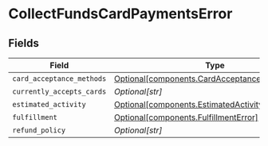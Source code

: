 # CollectFundsCardPaymentsError


## Fields

| Field                                                                                                    | Type                                                                                                     | Required                                                                                                 | Description                                                                                              |
| -------------------------------------------------------------------------------------------------------- | -------------------------------------------------------------------------------------------------------- | -------------------------------------------------------------------------------------------------------- | -------------------------------------------------------------------------------------------------------- |
| `card_acceptance_methods`                                                                                | [Optional[components.CardAcceptanceMethodsError]](../../models/components/cardacceptancemethodserror.md) | :heavy_minus_sign:                                                                                       | N/A                                                                                                      |
| `currently_accepts_cards`                                                                                | *Optional[str]*                                                                                          | :heavy_minus_sign:                                                                                       | N/A                                                                                                      |
| `estimated_activity`                                                                                     | [Optional[components.EstimatedActivityError]](../../models/components/estimatedactivityerror.md)         | :heavy_minus_sign:                                                                                       | N/A                                                                                                      |
| `fulfillment`                                                                                            | [Optional[components.FulfillmentError]](../../models/components/fulfillmenterror.md)                     | :heavy_minus_sign:                                                                                       | N/A                                                                                                      |
| `refund_policy`                                                                                          | *Optional[str]*                                                                                          | :heavy_minus_sign:                                                                                       | N/A                                                                                                      |
